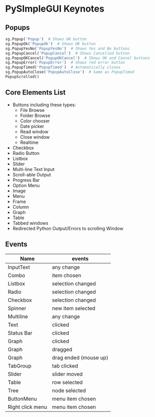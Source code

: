# PySImpleGUI Keynotes

## Popups

``` python
sg.Popup('Popup')  # Shows OK button
sg.PopupOk('PopupOk')  # Shows OK button
sg.PopupYesNo('PopupYesNo')  # Shows Yes and No buttons
sg.PopupCancel('PopupCancel')  # Shows Cancelled button
sg.PopupOKCancel('PopupOKCancel')  # Shows OK and Cancel buttons
sg.PopupError('PopupError')  # Shows red error button
sg.PopupTimed('PopupTimed')  # Automatically closes
sg.PopupAutoClose('PopupAutoClose')  # Same as PopupTimed
PopupScrolled()
```

## Core Elements List

* Buttons including these types:
  * File Browse
  * Folder Browse
  * Color chooser
  * Date picker
  * Read window
  * Close window
  * Realtime
* Checkbox
* Radio Button
* Listbox
* Slider
* Multi-line Text Input
* Scroll-able Output
* Progress Bar
* Option Menu
* Image
* Menu
* Frame
* Column
* Graph
* Table
* Tabbed windows
* Redirected Python Output/Errors to scrolling Window

## Events

| Name             | events                |
| ---------------- | --------------------- |
| InputText        | any change            |
| Combo            | item chosen           |
| Listbox          | selection changed     |
| Radio            | selection changed     |
| Checkbox         | selection changed     |
| Spinner          | new item selected     |
| Multiline        | any change            |
| Text             | clicked               |
| Status Bar       | clicked               |
| Graph            | clicked               |
| Graph            | dragged               |
| Graph            | drag ended (mouse up) |
| TabGroup         | tab clicked           |
| Slider           | slider moved          |
| Table            | row selected          |
| Tree             | node selected         |
| ButtonMenu       | menu item chosen      |
| Right click menu | menu item chosen      |
